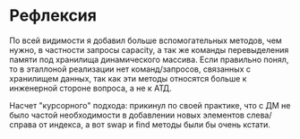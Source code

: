 # Рефлексия

По всей видимости я добавил больше вспомогательных методов, чем нужно, в частности запросы capacity,
а так же команды перевыделения памяти под хранилища динамического массива. Если правильно понял, то в эталлоной реализации нет команд/запросов, связанных с хранилищем данных, так как эти методы относятся больше к инженерной стороне вопроса, а не к АТД.

Насчет "курсорного" подхода: прикинул по своей практике, что с ДМ не было частой необходимости в добавлении новых элементов слева/справа от индекса, а вот swap и find методы были бы очень кстати.
